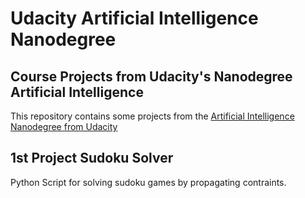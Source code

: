 # Udacity Artificial Intelligence Nanodegree
## Course Projects from Udacity's Nanodegree Artificial Intelligence
This repository contains some projects from the [Artificial Intelligence Nanodegree from Udacity](https://www.udacity.com/ai)

## 1st Project Sudoku Solver
Python Script for solving sudoku games by propagating contraints.
